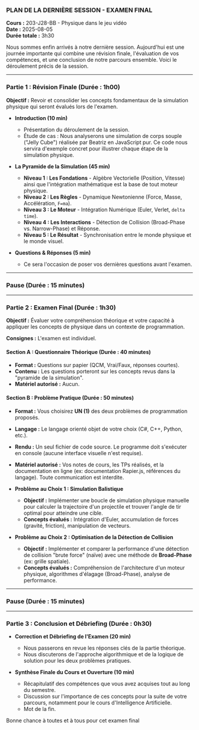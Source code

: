 ### **PLAN DE LA DERNIÈRE SESSION - EXAMEN FINAL**

**Cours :** 203-J28-BB - Physique dans le jeu vidéo  
**Date :** 2025-08-05  
**Durée totale :** 3h30

Nous sommes enfin arrivés à notre dernière session. Aujourd'hui est une journée importante qui combine une révision finale, l'évaluation de vos compétences, et une conclusion de notre parcours ensemble. Voici le déroulement précis de la session.

---
### **Partie 1 : Révision Finale (Durée : 1h00)**

**Objectif :** Revoir et consolider les concepts fondamentaux de la simulation physique qui seront évalués lors de l'examen.

*   **Introduction (10 min)**
    *   Présentation du déroulement de la session.
    *   Étude de cas : Nous analyserons une simulation de corps souple ("Jelly Cube") réalisée par Beatriz en JavaScript pur. Ce code nous servira d'exemple concret pour illustrer chaque étape de la simulation physique.

*   **La Pyramide de la Simulation (45 min)**
    *   **Niveau 1 : Les Fondations** - Algèbre Vectorielle (Position, Vitesse) ainsi que l'intégration mathématique est la base de tout moteur physique.
    *   **Niveau 2 : Les Règles** - Dynamique Newtonienne (Force, Masse, Accélération, `F=ma`).
    *   **Niveau 3 : Le Moteur** - Intégration Numérique (Euler, Verlet, `delta time`).
    *   **Niveau 4 : Les Interactions** - Détection de Collision (Broad-Phase vs. Narrow-Phase) et Réponse.
    *   **Niveau 5 : Le Résultat** - Synchronisation entre le monde physique et le monde visuel.

*   **Questions & Réponses (5 min)**
    *   Ce sera l'occasion de poser vos dernières questions avant l'examen.

---

### **Pause (Durée : 15 minutes)**

---

### **Partie 2 : Examen Final (Durée : 1h30)**

**Objectif :** Évaluer votre compréhension théorique et votre capacité à appliquer les concepts de physique dans un contexte de programmation.

**Consignes :** L'examen est individuel.

#### **Section A : Questionnaire Théorique (Durée : 40 minutes)**

*   **Format :** Questions sur papier (QCM, Vrai/Faux, réponses courtes).
*   **Contenu :** Les questions porteront sur les concepts revus dans la "pyramide de la simulation".
*   **Matériel autorisé :** Aucun.

#### **Section B : Problème Pratique (Durée : 50 minutes)**

*   **Format :** Vous choisirez **UN (1)** des deux problèmes de programmation proposés.
*   **Langage :** Le langage orienté objet de votre choix (C#, C++, Python, etc.).
*   **Rendu :** Un seul fichier de code source. Le programme doit s'exécuter en console (aucune interface visuelle n'est requise).
*   **Matériel autorisé :** Vos notes de cours, les TPs réalisés, et la documentation en ligne (ex: documentation Rapier.js, références du langage). Toute communication est interdite.

*   **Problème au Choix 1 : Simulation Balistique**
    *   **Objectif :** Implémenter une boucle de simulation physique manuelle pour calculer la trajectoire d'un projectile et trouver l'angle de tir optimal pour atteindre une cible.
    *   **Concepts évalués :** Intégration d'Euler, accumulation de forces (gravité, friction), manipulation de vecteurs.

*   **Problème au Choix 2 : Optimisation de la Détection de Collision**
    *   **Objectif :** Implémenter et comparer la performance d'une détection de collision "brute force" (naïve) avec une méthode de **Broad-Phase** (ex: grille spatiale).
    *   **Concepts évalués :** Compréhension de l'architecture d'un moteur physique, algorithmes d'élagage (Broad-Phase), analyse de performance.

---

### **Pause (Durée : 15 minutes)**

---

### **Partie 3 : Conclusion et Débriefing (Durée : 0h30)**

*   **Correction et Débriefing de l'Examen (20 min)**
    *   Nous passerons en revue les réponses clés de la partie théorique.
    *   Nous discuterons de l'approche algorithmique et de la logique de solution pour les deux problèmes pratiques.

*   **Synthèse Finale du Cours et Ouverture (10 min)**
    *   Récapitulatif des compétences que vous avez acquises tout au long du semestre.
    *   Discussion sur l'importance de ces concepts pour la suite de votre parcours, notamment pour le cours d'Intelligence Artificielle.
    *   Mot de la fin.

Bonne chance à toutes et à tous pour cet examen final 